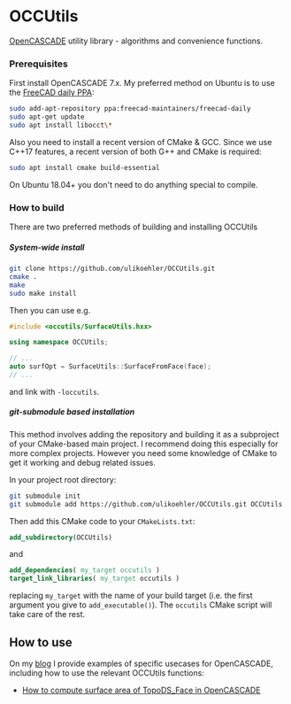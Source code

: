 # OCCUtils
[OpenCASCADE](https://opencascade.com) utility library - algorithms and convenience functions.

### Prerequisites

First install OpenCASCADE 7.x. My preferred method on Ubuntu is to use the [FreeCAD daily PPA](https://launchpad.net/~freecad-maintainers/+archive/ubuntu/freecad-daily):

```sh
sudo add-apt-repository ppa:freecad-maintainers/freecad-daily
sudo apt-get update
sudo apt install libocct\*
```

Also you need to install a recent version of CMake & GCC. Since we use C++17 features, a recent version of both G++ and CMake is required:
```sh
sudo apt install cmake build-essential
```

On Ubuntu 18.04+ you don't need to do anything special to compile.

### How to build

There are two preferred methods of building and installing OCCUtils

##### System-wide install

```sh
git clone https://github.com/ulikoehler/OCCUtils.git
cmake .
make
sudo make install
```

Then you can use e.g.
```cpp
#include <occutils/SurfaceUtils.hxx>

using namespace OCCUtils;

// ...
auto surfOpt = SurfaceUtils::SurfaceFromFace(face);
// ...
```

and link with `-loccutils`.

##### git-submodule based installation

This method involves adding the repository and building it as a subproject of your CMake-based main project. I recommend doing this especially for more complex projects. However you need some knowledge of CMake to get it working and debug related issues.

In your project root directory:
```sh
git submodule init
git submodule add https://github.com/ulikoehler/OCCUtils.git OCCUtils
```

Then add this CMake code to your `CMakeLists.txt`:
```cmake
add_subdirectory(OCCUtils)
```

and

```cmake
add_dependencies( my_target occutils )
target_link_libraries( my_target occutils )
```
replacing `my_target` with the name of your build target (i.e. the first argument you give to `add_executable()`). The `occutils` CMake script will take care of the rest.

## How to use

On my [blog](https://techoverflow.net) I provide examples of specific usecases for OpenCASCADE, including how to use the relevant OCCUtils functions:

* [How to compute surface area of TopoDS_Face in OpenCASCADE](https://techoverflow.net/2019/06/13/how-to-compute-surface-area-of-topods_face-in-opencascade/)